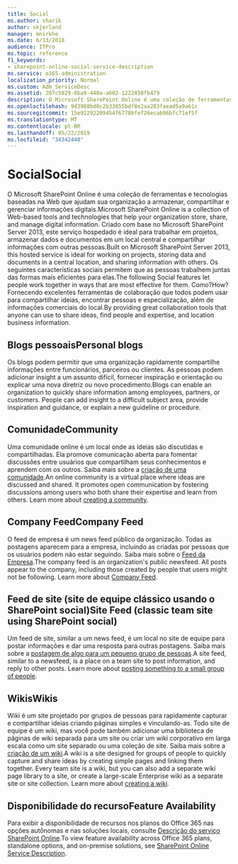 ```yaml
---
title: Social
ms.author: sharik
author: skjerland
manager: mnirkhe
ms.date: 6/13/2018
audience: ITPro
ms.topic: reference
f1_keywords:
- sharepoint-online-social-service-description
ms.service: o365-administration
localization_priority: Normal
ms.custom: Adm_ServiceDesc
ms.assetid: 207c5829-0ba9-440a-a602-1222458fb479
description: O Microsoft SharePoint Online é uma coleção de ferramentas e tecnologias baseadas na Web que ajudam sua organização a armazenar, compartilhar e gerenciar informações digitais. Criado com base no Microsoft SharePoint Server 2013, este serviço hospedado é ideal para trabalhar em projetos, armazenar dados e documentos em um local central e compartilhar informações com outras pessoas. Os seguintes características sociais permitem que as pessoas trabalhem juntas das formas mais eficientes para elas. Como? Fornecendo excelentes ferramentas de colaboração que todos podem usar para compartilhar ideias, encontrar pessoas e especialização, além de informações comerciais do local.
ms.openlocfilehash: 9d3988bd0c2b33855bdf8e2aa283faead5a9a61c
ms.sourcegitcommit: 15e92292209454f6778bfef26ecab96bfc71ef5f
ms.translationtype: MT
ms.contentlocale: pt-BR
ms.lasthandoff: 05/22/2019
ms.locfileid: "34342440"
---
```

# <a name="social"></a><span data-ttu-id="20941-107">Social</span><span class="sxs-lookup"><span data-stu-id="20941-107">Social</span></span>

<span data-ttu-id="20941-108">O Microsoft SharePoint Online é uma coleção de ferramentas e tecnologias baseadas na Web que ajudam sua organização a armazenar, compartilhar e gerenciar informações digitais.</span><span class="sxs-lookup"><span data-stu-id="20941-108">Microsoft SharePoint Online is a collection of Web-based tools and technologies that help your organization store, share, and manage digital information.</span></span> <span data-ttu-id="20941-109">Criado com base no Microsoft SharePoint Server 2013, este serviço hospedado é ideal para trabalhar em projetos, armazenar dados e documentos em um local central e compartilhar informações com outras pessoas.</span><span class="sxs-lookup"><span data-stu-id="20941-109">Built on Microsoft SharePoint Server 2013, this hosted service is ideal for working on projects, storing data and documents in a central location, and sharing information with others.</span></span> <span data-ttu-id="20941-110">Os seguintes características sociais permitem que as pessoas trabalhem juntas das formas mais eficientes para elas.</span><span class="sxs-lookup"><span data-stu-id="20941-110">The following Social features let people work together in ways that are most effective for them.</span></span> <span data-ttu-id="20941-111">Como?</span><span class="sxs-lookup"><span data-stu-id="20941-111">How?</span></span> <span data-ttu-id="20941-112">Fornecendo excelentes ferramentas de colaboração que todos podem usar para compartilhar ideias, encontrar pessoas e especialização, além de informações comerciais do local.</span><span class="sxs-lookup"><span data-stu-id="20941-112">By providing great collaboration tools that anyone can use to share ideas, find people and expertise, and location business information.</span></span> 
  
## <a name="personal-blogs"></a><span data-ttu-id="20941-113">Blogs pessoais</span><span class="sxs-lookup"><span data-stu-id="20941-113">Personal blogs</span></span>
<span data-ttu-id="20941-114"><a name="bkmk_Blogs"> </a></span><span class="sxs-lookup"><span data-stu-id="20941-114"></span></span>

<span data-ttu-id="20941-p103">Os blogs podem permitir que uma organização rapidamente compartilhe informações entre funcionários, parceiros ou clientes. As pessoas podem adicionar insight a um assunto difícil, fornecer inspiração e orientação ou explicar uma nova diretriz ou novo procedimento.</span><span class="sxs-lookup"><span data-stu-id="20941-p103">Blogs can enable an organization to quickly share information among employees, partners, or customers. People can add insight to a difficult subject area, provide inspiration and guidance, or explain a new guideline or procedure.</span></span>
  
## <a name="community"></a><span data-ttu-id="20941-117">Comunidade</span><span class="sxs-lookup"><span data-stu-id="20941-117">Community</span></span>
<span data-ttu-id="20941-118"><a name="bkmk_Community"> </a></span><span class="sxs-lookup"><span data-stu-id="20941-118"></span></span>

<span data-ttu-id="20941-p104">Uma comunidade online é um local onde as ideias são discutidas e compartilhadas. Ela promove comunicação aberta para fomentar discussões entre usuários que compartilham seus conhecimentos e aprendem com os outros. Saiba mais sobre a [criação de uma comunidade](https://go.microsoft.com/fwlink/p/?LinkId=271061).</span><span class="sxs-lookup"><span data-stu-id="20941-p104">An online community is a virtual place where ideas are discussed and shared. It promotes open communication by fostering discussions among users who both share their expertise and learn from others. Learn more about [creating a community](https://go.microsoft.com/fwlink/p/?LinkId=271061).</span></span>
  
## <a name="company-feed"></a><span data-ttu-id="20941-122">Company Feed</span><span class="sxs-lookup"><span data-stu-id="20941-122">Company Feed</span></span>
<span data-ttu-id="20941-123"><a name="bkmk_CompanyFeed"> </a></span><span class="sxs-lookup"><span data-stu-id="20941-123"></span></span>

<span data-ttu-id="20941-p105">O feed de empresa é um news feed público da organização. Todas as postagens aparecem para a empresa, incluindo as criadas por pessoas que os usuários podem não estar seguindo. Saiba mais sobre o [Feed da Empresa](https://go.microsoft.com/fwlink/p/?LinkId=271062).</span><span class="sxs-lookup"><span data-stu-id="20941-p105">The company feed is an organization's public newsfeed. All posts appear to the company, including those created by people that users might not be following. Learn more about [Company Feed](https://go.microsoft.com/fwlink/p/?LinkId=271062).</span></span>
  
## <a name="site-feed-classic-team-site-using-sharepoint-social"></a><span data-ttu-id="20941-127">Feed de site (site de equipe clássico usando o SharePoint social)</span><span class="sxs-lookup"><span data-stu-id="20941-127">Site Feed (classic team site using SharePoint social)</span></span>
<span data-ttu-id="20941-128"><a name="bkmk_SiteFeed"> </a></span><span class="sxs-lookup"><span data-stu-id="20941-128"></span></span>

<span data-ttu-id="20941-p106">Um feed de site, similar a um news feed, é um local no site de equipe para postar informações e dar uma resposta para outras postagens. Saiba mais sobre a [postagem de algo para um pequeno grupo de pessoas](https://go.microsoft.com/fwlink/p/?LinkId=271071).</span><span class="sxs-lookup"><span data-stu-id="20941-p106">A site feed, similar to a newsfeed, is a place on a team site to post information, and reply to other posts. Learn more about [posting something to a small group of people](https://go.microsoft.com/fwlink/p/?LinkId=271071).</span></span>
  
## <a name="wikis"></a><span data-ttu-id="20941-131">Wikis</span><span class="sxs-lookup"><span data-stu-id="20941-131">Wikis</span></span>
<span data-ttu-id="20941-132"><a name="bkmk_Wikis"> </a></span><span class="sxs-lookup"><span data-stu-id="20941-132"></span></span>

<span data-ttu-id="20941-p107">Wiki é um site projetado por grupos de pessoas para rapidamente capturar e compartilhar ideias criando páginas simples e vinculando-as. Todo site de equipe é um wiki, mas você pode também adicionar uma biblioteca de páginas de wiki separada para um site ou criar um wiki corporativo em larga escala como um site separado ou uma coleção de site. Saiba mais sobre a [criação de um wiki](https://go.microsoft.com/fwlink/p/?LinkId=271358).</span><span class="sxs-lookup"><span data-stu-id="20941-p107">A wiki is a site designed for groups of people to quickly capture and share ideas by creating simple pages and linking them together. Every team site is a wiki, but you can also add a separate wiki page library to a site, or create a large-scale Enterprise wiki as a separate site or site collection. Learn more about [creating a wiki](https://go.microsoft.com/fwlink/p/?LinkId=271358).</span></span>
  
## <a name="feature-availability"></a><span data-ttu-id="20941-136">Disponibilidade do recurso</span><span class="sxs-lookup"><span data-stu-id="20941-136">Feature Availability</span></span>
<span data-ttu-id="20941-137"><a name="bkmk_Wikis"> </a></span><span class="sxs-lookup"><span data-stu-id="20941-137"></span></span>

<span data-ttu-id="20941-138">Para exibir a disponibilidade de recursos nos planos do Office 365 nas opções autônomas e nas soluções locais, consulte [Descrição do serviço SharePoint Online](sharepoint-online-service-description.md).</span><span class="sxs-lookup"><span data-stu-id="20941-138">To view feature availability across Office 365 plans, standalone options, and on-premise solutions, see [SharePoint Online Service Description](sharepoint-online-service-description.md).</span></span>
  

